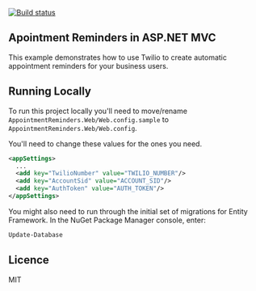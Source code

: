 [![Build status](https://ci.appveyor.com/api/projects/status/sby8a4gydo9nlnav?svg=true)](https://ci.appveyor.com/project/acamino/appointment-reminders-csharp)


## Apointment Reminders in ASP.NET MVC

This example demonstrates how to use Twilio to create automatic appointment reminders for your business users.

## Running Locally

To run this project locally you'll need to move/rename `AppointmentReminders.Web/Web.config.sample` to `AppointmentReminders.Web/Web.config`.

You'll need to change these values for the ones you need.

```xml
<appSettings>
  ...
  <add key="TwilioNumber" value="TWILIO_NUMBER"/>
  <add key="AccountSid" value="ACCOUNT_SID"/>
  <add key="AuthToken" value="AUTH_TOKEN"/>
</appSettings>
```

You might also need to run through the initial set of migrations for Entity Framework. In the NuGet Package Manager console, enter:

```bash
Update-Database
```

## Licence

MIT
